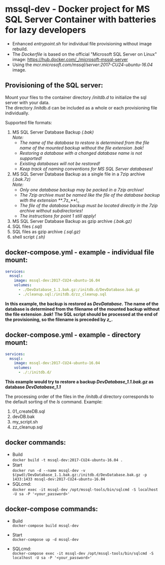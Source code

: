 mssql-dev - Docker project for MS SQL Server Container with batteries for lazy developers
=====

* Enhanced _entrypoint.sh_ for individual file provisioning without image rebuild.
* The _Dockerfile_ is based on the official "Microsoft SQL Server on Linux" image:
  https://hub.docker.com/_/microsoft-mssql-server
* Using the _mcr.microsoft.com/mssql/server:2017-CU24-ubuntu-16.04_ image.

Provisioning of the SQL server:
-----

Mount your files to the container directory _/initdb.d_ to initialize the sql server with your data.  
The directory /initdb.d can be included as a whole or each provisioning file individually.  

Supported file formats:  
1. MS SQL Server Database Backup _(.bak)_  
   _Note:_
      * _The name of the database to restore is determined from the file name of the mounted backup without the file extension .bak!_  
      * _Restoring a database with a changed database name is not supported!_
      * _Existing databases will not be restored!_
      * _Keep track of naming conventions for MS SQL Server databases!_
2. MS SQL Server Database Backup as a single file in a 7zip archive _(.bak.7z)_  
   _Note:_
      * _Only one database backup may be packed in a 7zip archive!_  
      * _The 7zip archive must be named like the file of the database backup with the extension **_.7z_**!_  
      * _The file of the database backup must be located directly in the 7zip archive without subdirectories!_  
      * _The instructions for point 1 still apply!_
3. MS SQL Server Database Backup as gzip archive _(.bak.gz)_  
4. SQL files _(.sql)_
5. SQL files as gzip archive _(.sql.gz)_
6. shell script _(.sh)_


docker-compose.yml - example - individual file mount:
-----
```yaml
services: 
  mssql:
    image: mssql-dev:2017-CU24-ubuntu-16.04
    volumes:
      - ./DevDatabase_1.1.bak.gz:/initdb.d/DevDatabase.bak.gz
      - ./cleanup.sql:/initdb.d/zz_cleanup.sql
```  
**In this example, the backup is restored as _DevDatabase_.**
**The name of the database is determined from the filename of the mounted backup without the file extension _.bak_!**
**The SQL script should be processed at the end of the provisioning, so the filename is preceded by _z\__.**


docker-compose.yml - example - directory mount:
-----
```yaml
services: 
  mssql:
    image: mssql-dev:2017-CU24-ubuntu-16.04
    volumes:
      - ./:/initdb.d/
```  
**This example would try to restore a backup _DevDatabase\_1.1.bak.gz_ as database _DevDatabase\_1.1_**


The processing order of the files in the _/initdb.d_ directory corresponds to the default sorting of the _ls_ command.
Example:
1. 01_createDB.sql
2. devDB.bak
3. my_script.sh
4. zz_cleanup.sql

docker commands:
-----
* Build  
    `docker build -t mssql-dev:2017-CU24-ubuntu-16.04 .`
* Start  
    `docker run -d --name mssql-dev -v $(pwd)/DevDatabase_1.1.bak.gz:/initdb.d/DevDatabase.bak.gz -p 1433:1433 mssql-dev:2017-CU24-ubuntu-16.04`
* SQLcmd:  
    `docker exec -it mssql-dev /opt/mssql-tools/bin/sqlcmd -S localhost -U sa -P '<your_password>'`

docker-compose commands:
-----

* Build  
    `docker-compose build mssql-dev`

* Start  
    `docker-compose up -d mssql-dev`

* SQLcmd:  
    `docker-compose exec -it mssql-dev /opt/mssql-tools/bin/sqlcmd -S localhost -U sa -P '<your_password>'`
